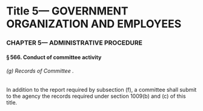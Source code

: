 
# Title 5— GOVERNMENT ORGANIZATION AND EMPLOYEES
### CHAPTER 5— ADMINISTRATIVE PROCEDURE
#### § 566. Conduct of committee activity
###### (g) Records of Committee .

In addition to the report required by subsection (f), a committee shall submit to the agency the records required under section 1009(b) and (c) of this title.
